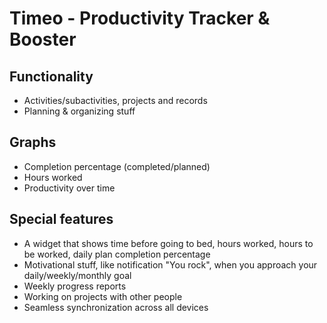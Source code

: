 # Timeo - Productivity Tracker & Booster
## Functionality
* Activities/subactivities, projects and records
* Planning & organizing stuff
## Graphs
* Completion percentage (completed/planned)
* Hours worked
* Productivity over time
## Special features
* A widget that shows time before going to bed, hours worked, hours to be worked, daily plan completion percentage
* Motivational stuff, like notification "You rock", when you approach your daily/weekly/monthly goal
* Weekly progress reports
* Working on projects with other people
* Seamless synchronization across all devices
